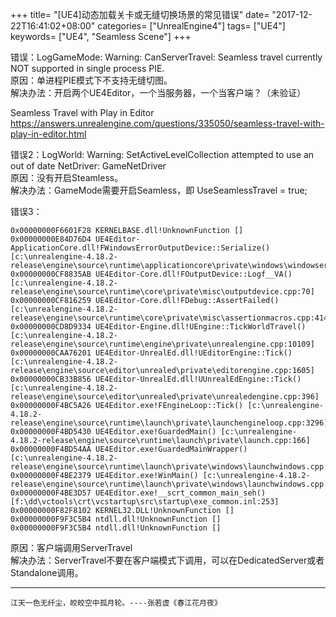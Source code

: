 +++
title= "[UE4]动态加载关卡或无缝切换场景的常见错误"
date= "2017-12-22T16:41:02+08:00"
categories= ["UnrealEngine4"]
tags= ["UE4"]
keywords= ["UE4", "Seamless Scene"]
+++

错误：LogGameMode: Warning: CanServerTravel: Seamless travel currently NOT supported in single process PIE.  
原因：单进程PIE模式下不支持无缝切图。  
解决办法：开启两个UE4Editor，一个当服务器，一个当客户端？（未验证）  

Seamless Travel with Play in Editor  
https://answers.unrealengine.com/questions/335050/seamless-travel-with-play-in-editor.html


错误2：LogWorld: Warning: SetActiveLevelCollection attempted to use an out of date NetDriver: GameNetDriver  
原因：没有开启Steamless。  
解决办法：GameMode需要开启Seamless，即 UseSeamlessTravel = true;


错误3：

	0x00000000F6601F28 KERNELBASE.dll!UnknownFunction []
	0x00000000E84D76D4 UE4Editor-ApplicationCore.dll!FWindowsErrorOutputDevice::Serialize() [c:\unrealengine-4.18.2-release\engine\source\runtime\applicationcore\private\windows\windowserroroutputdevice.cpp:65]
	0x00000000CF8835AB UE4Editor-Core.dll!FOutputDevice::Logf__VA() [c:\unrealengine-4.18.2-release\engine\source\runtime\core\private\misc\outputdevice.cpp:70]
	0x00000000CF816259 UE4Editor-Core.dll!FDebug::AssertFailed() [c:\unrealengine-4.18.2-release\engine\source\runtime\core\private\misc\assertionmacros.cpp:414]
	0x00000000CD8D9334 UE4Editor-Engine.dll!UEngine::TickWorldTravel() [c:\unrealengine-4.18.2-release\engine\source\runtime\engine\private\unrealengine.cpp:10109]
	0x00000000CAA76201 UE4Editor-UnrealEd.dll!UEditorEngine::Tick() [c:\unrealengine-4.18.2-release\engine\source\editor\unrealed\private\editorengine.cpp:1605]
	0x00000000CB33B856 UE4Editor-UnrealEd.dll!UUnrealEdEngine::Tick() [c:\unrealengine-4.18.2-release\engine\source\editor\unrealed\private\unrealedengine.cpp:396]
	0x00000000F4BC5A26 UE4Editor.exe!FEngineLoop::Tick() [c:\unrealengine-4.18.2-release\engine\source\runtime\launch\private\launchengineloop.cpp:3296]
	0x00000000F4BD5430 UE4Editor.exe!GuardedMain() [c:\unrealengine-4.18.2-release\engine\source\runtime\launch\private\launch.cpp:166]
	0x00000000F4BD54AA UE4Editor.exe!GuardedMainWrapper() [c:\unrealengine-4.18.2-release\engine\source\runtime\launch\private\windows\launchwindows.cpp:134]
	0x00000000F4BE2379 UE4Editor.exe!WinMain() [c:\unrealengine-4.18.2-release\engine\source\runtime\launch\private\windows\launchwindows.cpp:210]
	0x00000000F4BE3D57 UE4Editor.exe!__scrt_common_main_seh() [f:\dd\vctools\crt\vcstartup\src\startup\exe_common.inl:253]
	0x00000000F82F8102 KERNEL32.DLL!UnknownFunction []
	0x00000000F9F3C5B4 ntdll.dll!UnknownFunction []
	0x00000000F9F3C5B4 ntdll.dll!UnknownFunction []
	
原因：客户端调用ServerTravel  
解决办法：ServerTravel不要在客户端模式下调用，可以在DedicatedServer或者Standalone调用。  

***
`江天一色无纤尘，皎皎空中孤月轮。----张若虚《春江花月夜》`